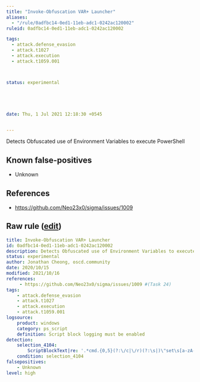```yaml
---
title: "Invoke-Obfuscation VAR+ Launcher"
aliases:
  - "/rule/0adfbc14-0ed1-11eb-adc1-0242ac120002"
ruleid: 0adfbc14-0ed1-11eb-adc1-0242ac120002

tags:
  - attack.defense_evasion
  - attack.t1027
  - attack.execution
  - attack.t1059.001



status: experimental





date: Thu, 1 Jul 2021 12:18:30 +0545


---
```


Detects Obfuscated use of Environment Variables to execute PowerShell

<!--more-->


## Known false-positives

* Unknown



## References

* https://github.com/Neo23x0/sigma/issues/1009


## Raw rule ([edit](https://github.com/SigmaHQ/sigma/edit/master/rules/windows/powershell/powershell_script/posh_ps_invoke_obfuscation_var.yml))
```yaml
title: Invoke-Obfuscation VAR+ Launcher
id: 0adfbc14-0ed1-11eb-adc1-0242ac120002
description: Detects Obfuscated use of Environment Variables to execute PowerShell
status: experimental
author: Jonathan Cheong, oscd.community
date: 2020/10/15
modified: 2021/10/16
references:
     - https://github.com/Neo23x0/sigma/issues/1009 #(Task 24)
tags:
    - attack.defense_evasion
    - attack.t1027
    - attack.execution
    - attack.t1059.001
logsource:
    product: windows
    category: ps_script
    definition: Script block logging must be enabled
detection:
    selection_4104:
        ScriptBlockText|re: '.*cmd.{0,5}(?:\/c|\/r)(?:\s|)\"set\s[a-zA-Z]{3,6}.*(?:\{\d\}){1,}\\\"\s+?\-f(?:.*\)){1,}.*\"'
    condition: selection_4104
falsepositives:
    - Unknown
level: high
```
